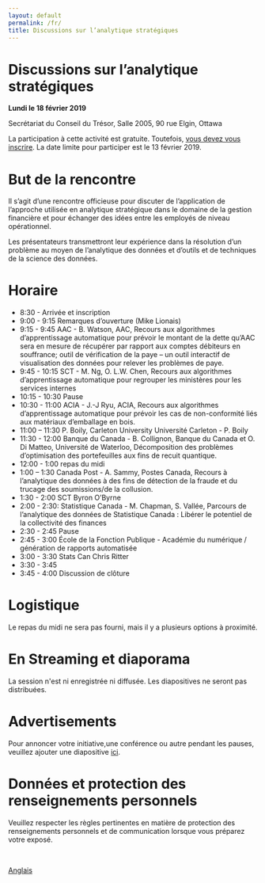 ```yaml
---
layout: default
permalink: /fr/
title: Discussions sur l’analytique stratégiques 
---
```


# Discussions sur l’analytique stratégiques

**Lundi le 18 février 2019**

Secrétariat du Conseil du Trésor, Salle 2005, 90 rue Elgin, Ottawa 

La participation à cette activité est gratuite. Toutefois, [vous devez vous inscrire](https://docs.google.com/forms/d/e/1FAIpQLSdRJMLB10MEHzbWySAwDr4Pk_opMI97CMn85WxPBImEopAG7g/viewform). La date limite pour participer est le 13 février 2019.


# But de la rencontre

Il s’agit d’une rencontre officieuse pour discuter de l’application de l’approche utilisée en analytique stratégique dans le domaine de la gestion financière et pour échanger des idées entre les employés de niveau opérationnel. 

Les présentateurs transmettront leur expérience dans la résolution d’un problème au moyen de l’analytique des données et d’outils et de techniques de la science des données.  
  

# Horaire

*   8:30 - Arrivée et inscription
*   9:00 - 9:15  Remarques d’ouverture (Mike Lionais)
*   9:15 - 9:45  AAC - B. Watson, AAC, Recours aux algorithmes d’apprentissage automatique pour prévoir le montant de la dette qu’AAC sera en mesure de récupérer par rapport aux comptes débiteurs en souffrance; outil de vérification de la paye – un outil interactif de visualisation des données pour relever les problèmes de paye.
*   9:45 - 10:15 SCT - M. Ng, O. L.W. Chen, Recours aux algorithmes d’apprentissage automatique pour regrouper les ministères pour les services internes
*   10:15 - 10:30  Pause
*   10:30 - 11:00 ACIA -  J.-J Ryu, ACIA, Recours aux algorithmes d’apprentissage automatique pour prévoir les cas de non-conformité liés aux matériaux d’emballage en bois.
*	11:00 – 11:30 P. Boily, Carleton University 
Université Carleton - P. Boily
*	11:30 - 12:00 Banque du Canada - B. Collignon, Banque du Canada et O. Di Matteo, Université de Waterloo, Décomposition des problèmes d’optimisation des portefeuilles aux fins de recuit quantique.
*	12:00 - 1:00 repas du midi
*	1:00 – 1:30 Canada Post -  A. Sammy, Postes Canada, Recours à l’analytique des données à des fins de détection de la fraude et du trucage des soumissions/de la collusion.
*	1:30 - 2:00 SCT Byron O’Byrne 
*	2:00 - 2:30: Statistique Canada  - M. Chapman, S. Vallée,  Parcours de l’analytique des données de Statistique Canada : Libérer le potentiel de la collectivité des finances
*	2:30 - 2:45 Pause 
*	2:45 - 3:00 École de la Fonction Publique - Académie du numérique / génération de rapports automatisée
*	3:00 - 3:30 Stats Can Chris Ritter
*	3:30 - 3:45 
*	3:45 - 4:00  Discussion de clôture


# Logistique

Le repas du midi ne sera pas fourni, mais il y a plusieurs options à proximité.

# En Streaming et diaporama

La session n'est ni enregistrée ni diffusée. Les diapositives ne seront pas distribuées.

# Advertisements

Pour annoncer votre initiative,une conférence ou autre pendant les pauses, veuillez ajouter une diapositive [ici](https://docs.google.com/presentation/d/1YCxLR5mS_Y0nTLxM-Ri_rZAuEs60fSdvfPDTxKqPY4A/edit#slide=id.p1).
 
 
# Données et protection des renseignements personnels
Veuillez respecter les règles pertinentes en matière de protection des renseignements personnels et de communication lorsque vous préparez votre exposé.

 


[Anglais](/en.md)
